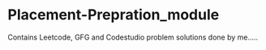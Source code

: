 # Placement-Prepration_module

Contains Leetcode, GFG and Codestudio problem solutions done by me.....

